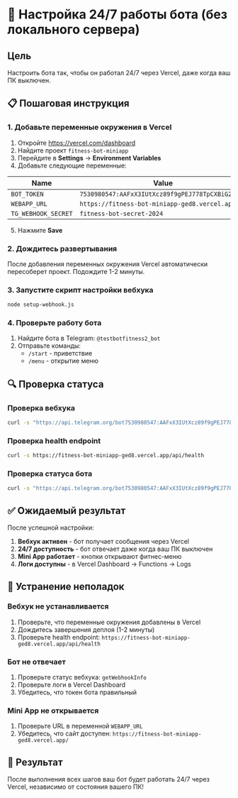 # 🚀 Настройка 24/7 работы бота (без локального сервера)

## Цель
Настроить бота так, чтобы он работал 24/7 через Vercel, даже когда ваш ПК выключен.

## 📋 Пошаговая инструкция

### 1. Добавьте переменные окружения в Vercel

1. Откройте https://vercel.com/dashboard
2. Найдите проект `fitness-bot-miniapp`
3. Перейдите в **Settings** → **Environment Variables**
4. Добавьте следующие переменные:

| Name | Value |
|------|-------|
| `BOT_TOKEN` | `7530980547:AAFxX3IUtXcz89f9gPEJ778TpCXBiG2ykbA` |
| `WEBAPP_URL` | `https://fitness-bot-miniapp-ged8.vercel.app/` |
| `TG_WEBHOOK_SECRET` | `fitness-bot-secret-2024` |

5. Нажмите **Save**

### 2. Дождитесь развертывания

После добавления переменных окружения Vercel автоматически пересоберет проект. Подождите 1-2 минуты.

### 3. Запустите скрипт настройки вебхука

```bash
node setup-webhook.js
```

### 4. Проверьте работу бота

1. Найдите бота в Telegram: `@testbotfitness2_bot`
2. Отправьте команды:
   - `/start` - приветствие
   - `/menu` - открытие меню

## 🔍 Проверка статуса

### Проверка вебхука
```bash
curl -s "https://api.telegram.org/bot7530980547:AAFxX3IUtXcz89f9gPEJ778TpCXBiG2ykbA/getWebhookInfo"
```

### Проверка health endpoint
```bash
curl -s https://fitness-bot-miniapp-ged8.vercel.app/api/health
```

### Проверка статуса бота
```bash
curl -s "https://api.telegram.org/bot7530980547:AAFxX3IUtXcz89f9gPEJ778TpCXBiG2ykbA/getMe"
```

## ✅ Ожидаемый результат

После успешной настройки:

1. **Вебхук активен** - бот получает сообщения через Vercel
2. **24/7 доступность** - бот отвечает даже когда ваш ПК выключен
3. **Mini App работает** - кнопки открывают фитнес-меню
4. **Логи доступны** - в Vercel Dashboard → Functions → Logs

## 🚨 Устранение неполадок

### Вебхук не устанавливается
1. Проверьте, что переменные окружения добавлены в Vercel
2. Дождитесь завершения деплоя (1-2 минуты)
3. Проверьте health endpoint: `https://fitness-bot-miniapp-ged8.vercel.app/api/health`

### Бот не отвечает
1. Проверьте статус вебхука: `getWebhookInfo`
2. Проверьте логи в Vercel Dashboard
3. Убедитесь, что токен бота правильный

### Mini App не открывается
1. Проверьте URL в переменной `WEBAPP_URL`
2. Убедитесь, что сайт доступен: `https://fitness-bot-miniapp-ged8.vercel.app/`

## 🎯 Результат

После выполнения всех шагов ваш бот будет работать 24/7 через Vercel, независимо от состояния вашего ПК!
